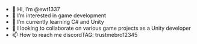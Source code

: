 - 👋 Hi, I’m @ewt1337
- 👀 I’m interested in game development
- 🌱 I’m currently learning C# and Unity
- 💞️ I looking to collaborate on various game projects as a Unity developer
- 📫 How to reach me discordTAG: trustmebro12345

<!---
ewt1337/ewt1337 is a ✨ special ✨ repository because its `README.md` (this file) appears on your GitHub profile.
You can click the Preview link to take a look at your changes.
--->
